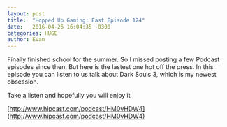 ```yaml
---
layout: post
title:  "Hopped Up Gaming: East Episode 124"
date:   2016-04-26 16:04:35 -0300
categories: HUGE
author: Evan
---
```


Finally finished school for the summer. So I missed posting a few Podcast episodes since then. But here is the lastest one hot off the press. In this episode you can listen to us talk about Dark Souls 3, which is my newest obsession.

Take a listen and hopefully you will enjoy it

[http://www.hipcast.com/podcast/HM0vHDW4](http://www.hipcast.com/podcast/HM0vHDW4)

